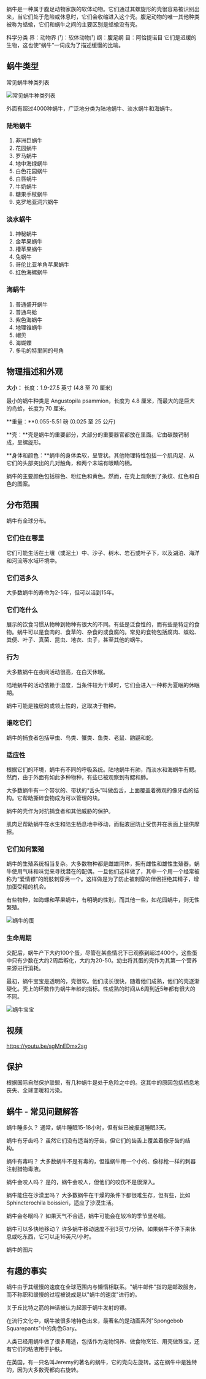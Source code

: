 


蜗牛是一种属于腹足动物家族的软体动物。它们通过其螺旋形的壳很容易被识别出来，当它们处于危险或休息时，它们会收缩进入这个壳。腹足动物的唯一其他种类被称为蛞蝓，它们和蜗牛之间的主要区别是蛞蝓没有壳。

科学分类
界：动物界
门：软体动物门
纲：腹足纲
目：阿恰提诺目
它们是迟缓的生物，这也使“蜗牛”一词成为了描述缓慢的比喻。

## 蜗牛类型

常见蜗牛种类列表

![常见蜗牛种类列表](https://www.animalspot.net/wp-content/uploads/2022/06/Types-of-Snail-768x953.jpg)

外面有超过4000种蜗牛，广泛地分类为陆地蜗牛、淡水蜗牛和海蜗牛。

### 陆地蜗牛

1.	非洲巨蜗牛
2.	花园蜗牛
3.	罗马蜗牛
4.	地中海绿蜗牛
5.	白色花园蜗牛
6.	白唇蜗牛
7.	牛奶蜗牛
8.	糖果手杖蜗牛
9.	克罗地亚洞穴蜗牛

### 淡水蜗牛

1.	神秘蜗牛
2.	金苹果蜗牛
3.	槽苹果蜗牛
4.	兔蜗牛
5.	哥伦比亚羊角苹果蜗牛
6.	红色海螺蜗牛

### 海蜗牛

1.	普通盛开蜗牛
2.	普通鸟蛤
3.	紫色海蜗牛
4.	地理锥蜗牛
5.	帽贝
6.	海蝴蝶
7.	多毛的特里同的号角



## 物理描述和外观



**大小：** 长度：1.9-27.5 英寸 (4.8 至 70 厘米)

最小的蜗牛种类是 Angustopila psammion，长度为 4.8 厘米，而最大的是巨大的鸟蛤，长度为 70 厘米。

**重量：**0.055-5.51 磅 (0.025 至 25 公斤)

**壳：**壳是蜗牛的重要部分，大部分的重要器官都放在里面。它由碳酸钙制成，呈螺旋形。

**身体和颜色：**蜗牛的身体柔软，呈管状。其他物理特性包括一个肌肉足、从它们的头部突出的几对触角，和两个末端有眼睛的柄。

蜗牛的主要颜色包括棕色、粉红色和黄色。然而，在壳上观察到了条纹、红色和白色的图案。

## 分布范围

蜗牛有全球分布。



### 它们住在哪里

它们可能生活在土壤（或泥土）中、沙子、树木、岩石或叶子下，以及湖泊、海洋和河流等水域环境中。

### 它们活多久

大多数蜗牛的寿命为2-5年，但可以活到15年。

### 它们吃什么

展示的饮食习惯从物种到物种有很大的不同。有些是泛食性的，而有些是特定的食物。蜗牛可以是食肉的、食草的、杂食的或食腐的。常见的食物包括腐肉、蜈蚣、粪便、叶子、真菌、昆虫、地衣、虫子，甚至其他的蜗牛。



### 行为

大多数蜗牛在夜间活动很高，在白天休眠。

陆地蜗牛的活动依赖于湿度，当条件较为干燥时，它们会进入一种称为夏眠的休眠期。

蜗牛可能是独居的或领土性的，这取决于物种。

### 谁吃它们

蜗牛的捕食者包括甲虫、鸟类、蟹类、鱼类、老鼠、鼩鼱和蛇。

### 适应性

根据它们的环境，蜗牛有不同的呼吸系统。陆地蜗牛有肺，而淡水和海蜗牛有鳃。然而，由于外面有如此多种物种，有些已被观察到有鳃和肺。

大多数蜗牛有一个带状的、带状的“舌头”叫做齿舌，上面覆盖着微观的像牙齿的结构。它帮助撕碎食物成为可以管理的块。

蜗牛的壳作为对抗捕食者和其他威胁的保护。

肌肉足帮助蜗牛在水生和陆生栖息地中移动，而黏液层防止受伤并在表面上提供摩擦。




### 它们如何繁殖

蜗牛的生殖系统相当复杂。大多数物种都是雌雄同体，拥有雌性和雄性生殖器。蜗牛使用气味和味觉来寻找潜在的配偶。一旦他们这样做了，其中一个用一个经常被称为“爱情镖”的附肢刺穿另一个。这样做是为了防止被刺穿的伴侣拒绝其精子，增加蛋受精的机会。

有些物种，如海螺和苹果蜗牛，有明确的性别，而其他一些，如花园蜗牛，则无性繁殖。

![蜗牛的蛋](https://www.animalspot.net/wp-content/uploads/2022/04/Snail-Eggs-300x300.jpg)

### 生命周期

交配后，蜗牛产下大约100个蛋，尽管在某些情况下已观察到超过400个。这些蛋中只有少数在大约2周后孵化，大约为20-50。幼虫将其蛋的壳作为其第一个营养来源进行消耗。

最初，蜗牛宝宝是透明的，壳很软。他们成长很快，随着他们成熟，他们的壳逐渐硬化。壳上的环数作为蜗牛年龄的指标。性成熟的时间从6周到近5年都有很大的不同。

![蜗牛宝宝](https://www.animalspot.net/wp-content/uploads/2022/04/Baby-Snail-300x169.png)

## 视频

https://youtu.be/sgMnEDmx2sg

## 保护

根据国际自然保护联盟，有几种蜗牛是处于危险之中的。这其中的原因包括栖息地丧失、全球变暖和污染。

## 蜗牛 - 常见问题解答

蜗牛睡多久？
通常，蜗牛睡眠15-18小时，但有些已被报道睡眠3天。

蜗牛有牙齿吗？
虽然它们没有适当的牙齿，但它们的齿舌上覆盖着像牙齿的结构。

蜗牛有毒吗？
大多数蜗牛不是有毒的，但锥蜗牛用一个小的、像标枪一样的刺器注射猎物毒液。

蜗牛会咬人吗？
是的，蜗牛会咬人，但他们的咬伤不是很深入。

蜗牛能住在沙漠里吗？
大多数蜗牛在干燥的条件下都很难生存，但有些，比如 Sphincterochila boissieri，适应了沙漠生活。

蜗牛会冬眠吗？
如果天气不合适，蜗牛可能会在较冷的季节里冬眠。

蜗牛可以多快地移动？
许多蜗牛移动速度不到3英寸/分钟。如果蜗牛不停下来休息或吃东西，它可以走16英尺/小时。

蜗牛的图片

## 有趣的事实

蜗牛由于其缓慢的速度在全球范围内与懒惰相联系。"蜗牛邮件"指的是邮政服务，而不称职和缓慢的过程被说成是以"蜗牛的速度"进行的。

关于丘比特之箭的神话被认为起源于蜗牛发射的镖。

在流行文化中，蜗牛被很多地特色出来，最著名的是动画系列"Spongebob Squarepants"中的角色Gary。

人类已经用蜗牛做了很多用途，包括作为宠物饲养、做食物烹饪、用壳做珠宝，还有它们的粘液用于护肤。

在英国，有一只名叫Jeremy的著名的蜗牛，它的壳向左旋转。这在蜗牛中是独特的，因为大多数壳都向右旋转。